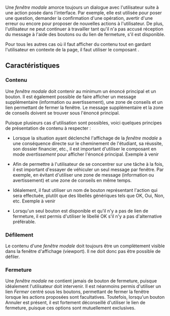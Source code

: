 Une *fenêtre modale* amorce toujours un dialogue avec l'utilisateur suite à une action posée dans l'interface. Par exemple, elle est utilisée pour poser une question, demander la confirmation d'une opération, avertir d'une erreur ou encore pour proposer de nouvelles actions à l'utilisateur. De plus, l'utilisateur ne peut continuer à travailler tant qu'il n'a pas accusé réception du message à l'aide des boutons ou du lien de fermeture, s'il est disponible.

Pour tous les autres cas où il faut afficher du contenu tout en gardant l'utilisateur en contexte de la page, il faut utiliser le composant <modul-go name="m-dialog"></modul-go>.

</modul-do>

## Caractéristiques
### Contenu
Une *fenêtre modale* doit contenir au minimum un énoncé principal et un bouton. Il est également possible de faire afficher un message supplémentaire (information ou avertissement), une zone de conseils et un lien permettant de fermer la fenêtre. Le message supplémentaire et la zone de conseils doivent se trouver sous l'énoncé principal.

Puisque plusieurs cas d'utilisation sont possibles, voici quelques principes de présentation de contenu à respecter :
* Lorsque la situation ayant déclenché l'affichage de la *fenêtre modale* a une conséquence directe sur le cheminement de l'étudiant, sa réussite, son dossier financier, etc., il est important d'utiliser le composant <modul-go name="m-message"></modul-go> en mode *avertissement* pour afficher l'énoncé principal.
<m-message class="m-u--margin-top" skin="light" state="information">Exemple à venir</m-message>

* Afin de permettre à l'utilisateur de se concentrer sur une tâche à la fois, il est important d'essayer de véhiculer un seul message par fenêtre. Par exemple, en évitant d'utiliser une zone de message (information ou avertissement) et une zone de conseils en même temps.
* Idéalement, il faut utiliser un nom de bouton représentant l'action qui sera effectuée, plutôt que des libellés génériques tels que OK, Oui, Non, etc.
<m-message class="m-u--margin-top" skin="light" state="information">Exemple à venir</m-message>

* Lorsqu'un seul bouton est disponible et qu'il n'y a pas de lien de fermeture, il est permis d'utiliser le libellé OK s'il n'y a pas d'alternative préférable.

### Défilement
Le contenu d'une *fenêtre modale* doit toujours être un complètement visible dans la fenêtre d'affichage (viewport). Il ne doit donc pas être possible de défiler.

### Fermeture
Une *fenêtre modale* ne contient jamais de bouton de fermeture, puisque idéalement l'utilisateur doit intervenir. Il est néanmoins permis d'utiliser un lien *Fermer* centré sous les boutons, permettant de fermer la fenêtre lorsque les actions proposées sont facultatives. Toutefois, lorsqu'un bouton Annuler est présent, il est fortement déconseillé d'utiliser le lien de fermeture, puisque ces options sont mutuellement exclusives.
